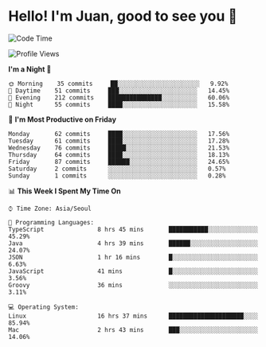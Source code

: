 # Hello! I'm Juan, good to see you 👋

<!--
**Y-k-Y/Y-k-Y** is a ✨ _special_ ✨ repository because its `README.md` (this file) appears on your GitHub profile.

Here are some ideas to get you started:

- 🔭 I’m currently working on ...
- 🌱 I’m currently learning ...
- 👯 I’m looking to collaborate on ...
- 🤔 I’m looking for help with ...
- 💬 Ask me about ...
- 📫 How to reach me: ...
- 😄 Pronouns: ...
- ⚡ Fun fact: ...
-->
<!--
![Profile views](https://gpvc.arturio.dev/Y-k-Y)

[![Omid Nikrah StackOverflow](https://github-readme-stackoverflow.vercel.app/?userID=9517076)](https://stackoverflow.com/users/9517076/i-have-10-fingers)
-->

<!--START_SECTION:waka-->
![Code Time](http://img.shields.io/badge/Code%20Time-553%20hrs%2029%20mins-blue)

![Profile Views](http://img.shields.io/badge/Profile%20Views-0-blue)

**I'm a Night 🦉** 

```text
🌞 Morning    35 commits     ██░░░░░░░░░░░░░░░░░░░░░░░   9.92% 
🌆 Daytime    51 commits     ███░░░░░░░░░░░░░░░░░░░░░░   14.45% 
🌃 Evening    212 commits    ███████████████░░░░░░░░░░   60.06% 
🌙 Night      55 commits     ████░░░░░░░░░░░░░░░░░░░░░   15.58%

```
📅 **I'm Most Productive on Friday** 

```text
Monday       62 commits     ████░░░░░░░░░░░░░░░░░░░░░   17.56% 
Tuesday      61 commits     ████░░░░░░░░░░░░░░░░░░░░░   17.28% 
Wednesday    76 commits     █████░░░░░░░░░░░░░░░░░░░░   21.53% 
Thursday     64 commits     ████░░░░░░░░░░░░░░░░░░░░░   18.13% 
Friday       87 commits     ██████░░░░░░░░░░░░░░░░░░░   24.65% 
Saturday     2 commits      ░░░░░░░░░░░░░░░░░░░░░░░░░   0.57% 
Sunday       1 commits      ░░░░░░░░░░░░░░░░░░░░░░░░░   0.28%

```


📊 **This Week I Spent My Time On** 

```text
⌚︎ Time Zone: Asia/Seoul

💬 Programming Languages: 
TypeScript               8 hrs 45 mins       ███████████░░░░░░░░░░░░░░   45.29% 
Java                     4 hrs 39 mins       ██████░░░░░░░░░░░░░░░░░░░   24.07% 
JSON                     1 hr 16 mins        █░░░░░░░░░░░░░░░░░░░░░░░░   6.63% 
JavaScript               41 mins             █░░░░░░░░░░░░░░░░░░░░░░░░   3.56% 
Groovy                   36 mins             ░░░░░░░░░░░░░░░░░░░░░░░░░   3.11%

💻 Operating System: 
Linux                    16 hrs 37 mins      █████████████████████░░░░   85.94% 
Mac                      2 hrs 43 mins       ███░░░░░░░░░░░░░░░░░░░░░░   14.06%

```


<!--END_SECTION:waka-->
